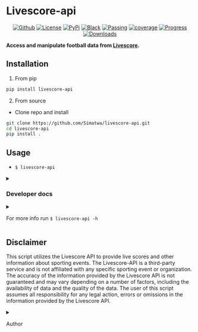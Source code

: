 # Livescore-api
<p align="center">
<a href="https://github.com/Simatwa/livescore-api"><img alt="Github" src="https://img.shields.io/static/v1?logo=github&color=blueviolet&label=Test&message=Passing"/></a>
<a href="LICENSE"><img alt="License" src="https://img.shields.io/static/v1?logo=GPL&color=Blue&message=MIT&label=License"/></a>
<a href="https://pypi.org/project/livescore-api"><img alt="PyPi" src="https://img.shields.io/static/v1?logo=pypi&label=Pypi&message=v0.0.3&color=green"/></a>
<a href="https://github.com/psf/black"><img alt="Black" src="https://img.shields.io/static/v1?logo=Black&label=Code-style&message=Black"/></a>
<a href="#"><img alt="Passing" src="https://img.shields.io/static/v1?logo=Docs&label=Docs&message=Passing&color=green"/></a>
<a href="#"><img alt="coverage" src="https://img.shields.io/static/v1?logo=Coverage&label=Coverage&message=60%&color=yellowgreen"/></a>
<a href="#" alt="progress"><img alt="Progress" src="https://img.shields.io/static/v1?logo=Progress&label=Progress&message=95%&color=green"/></a>
<a href="https://pepy.tech/project/livescore-api"><img src="https://static.pepy.tech/personalized-badge/livescore-api?period=total&units=international_system&left_color=grey&right_color=orange&left_text=Downloads" alt="Downloads"></a>
</p>

**Access and manipulate football data from [Livescore](https://livescore.com).**

## Installation

1. From pip

```sh
pip install livescore-api
```

2. From source

- Clone repo and install

```sh
git clone https://github.com/Simatwa/livescore-api.git
cd livescore-api
pip install .
```

## Usage

- `$ livescore-api`

<details>
<summary>

### Developer docs

</summary>

1. Retrieving data offline

```py
from livescore_api import json_formatter
raw_matches = open("matches.json").read()
sorted_matches = json_formatter(raw_matches)
print(sorted_matches(max=1))

"""
Output
[
{
    "Serial Id": "12413",
    "League": "Primera Division",
    "Country": "Argentina",
    "Match Id": "866073",
    "H Scores": "1",
    "A Scores": "4",
    "Kickoff": 20230613011500,
    "Status": "FT",
    "Home": "Banfield",
    "H id": "5252",
    "Away": "River Plate",
    "A id": "4802"
}
]
"""
```

2. Retrieving data online

```py
from livescore_api import livescore

matches = livescore()
print(matches(max=1))

"""
Output

[
{
    "Serial Id": "12413",
    "League": "Primera Division",
    "Country": "Argentina",
    "Match Id": "866073",
    "H Scores": "1",
    "A Scores": "4",
    "Kickoff": 20230613011500,
    "Status": "FT",
    "Home": "Banfield",
    "H id": "5252",
    "Away": "River Plate",
    "A id": "4802"
}
]
"""
```

3. Making predictions

```py
from livescore_api import Make
matches = [{"Home":"Arsenal", "Away":"Liverpool"}]
bet = Make(matches)
print(bet())

"""
Output

[{'Home': 'Arsenal', 'Away': 'Liverpool', 'g': 10.0, 'gg': 55.0, 'ov15': 60.0, 'ov25': 45.0, 'ov35': 25.0, 'choice': 62.5, 'result': '2', 'pick': '2'}]
"""

```
</details>

</summary>

<details>

<summary>

For more info run `$ livescore-api -h`

</summary>

```
usage: livescore-api [-h] [-v] [-m MONTH] [-y YEAR] [-c COUNTRY]
                     [-l LEAGUE] [-n NAME] [-s STATUS] [-M MAX]
                     [-H HEADERS] [-o PATH]
                     [-f html|csv|xlsx|markdown|xml|json] [-i PATH]
                     [-t html|pretty|grid|fancy_grid|orgtbl|secure_html]
                     [-D CODE] [-E TIMEOUT] [-I INDENT] [-C PATH]
                     [--update] [--raw] [--predict] [-U USERNAME]
                     [-P PASSWORD] [-S SERVER] [-T LIMIT] [--offline]
                     [--REST] [--include-position]
                     [date]

Access and manipulate matches from Livescore.com

positional arguments:
  date                  Date of the matches - 13

options:
  -h, --help            show this help message and exit
  -v, --version         show program's version number and exit
  -m MONTH, --month MONTH
                        Month of the matches - 6
  -y YEAR, --year YEAR  Year of the matches - 2023
  -c COUNTRY, --country COUNTRY
                        Return matches from the specified countries only
                        - None
  -l LEAGUE, --league LEAGUE
                        Return matches of the specified league(s) only -
                        None
  -n NAME, --name NAME  Return matches with the specified team-name only
                        - None
  -s STATUS, --status STATUS
                        Return matches of the specified status - None
  -M MAX, --max MAX     Maximum matches to be returned - 1000
  -H HEADERS, --headers HEADERS
                        Path to .json file containing http headers - None
  -o PATH, --output PATH
                        Path to save the content - None
  -f html|csv|xlsx|markdown|xml|json, --format html|csv|xlsx|markdown|xml|json
                        Contents output format - json
  -i PATH, --input PATH
                        Use .json formatted file in path - None
  -t html|pretty|grid|fancy_grid|orgtbl|secure_html, --tabulate html|pretty|grid|fancy_grid|orgtbl|secure_html
                        Tabulate the contents using style specified -
                        None
  -D CODE, --code CODE  Country code for making http request - KE
  -E TIMEOUT, --timeout TIMEOUT
                        Http request timeout - 20s
  -I INDENT, --indent INDENT
                        Indentation level for formatting .json output - 4
  -C PATH, --config PATH
                        Use mapper-keys in path - None
  --update              Update mapper-keys from repo - False
  --raw                 Return contents with zero manipulation - False
  --predict             Proceed to make predictions - False
  -U USERNAME, --username USERNAME
                        Username for the REST api - API
  -P PASSWORD, --password PASSWORD
                        Passkey for the REST api - developer
  -S SERVER, --server SERVER
                        Url pointing to REST api - http://localhost:8000
  -T LIMIT, --limit LIMIT
                        Limit number of matches for prediction - 1000
  --offline             Make predictions based on data available offline
                        - False
  --REST                Specifies to make predictions using REST api -
                        False
  --include-position    Include team-league rank in making predictions -
                        False

This script has no official relation with Livescore.com
```
</details>

## Disclaimer

This script utilizes the Livescore API to provide live scores and other information about sporting events. The Livescore-API is a third-party service and is not affiliated with any specific sporting event or organization. The accuracy of the information provided by the Livescore API is not guaranteed and may vary depending on a number of factors, including the availability of data and the quality of the data. The user of this script assumes all responsibility for any  legal action, errors or omissions in the information provided by the Livescore API.

<details>

<summary>

Author

</summary>

The author of this script makes no representations or warranties, express or implied, about the accuracy, completeness, or suitability of the information provided by the Livescore API. The author of this script accepts no liability for any legal action,  errors or omissions in the information provided by the Livescore API.

**Note** : This is just for information purposes do not sue me.
</details>
